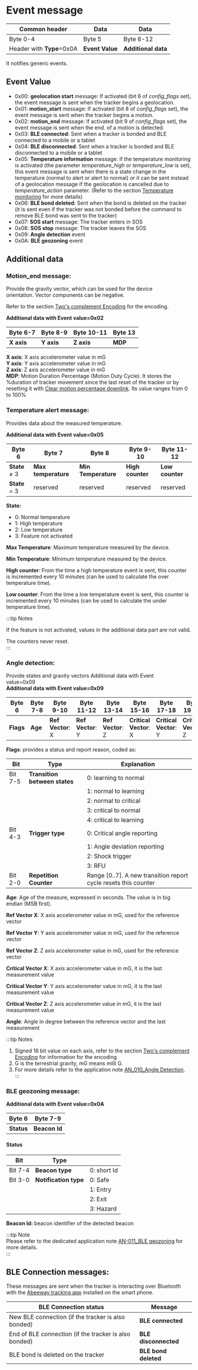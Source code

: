 # Event message

| Common header              | Data            | Data                |
| -------------------------- | --------------- | ------------------- |
| Byte 0-4                   | Byte 5          | Byte 6-12           |
| Header with **Type**\=0x0A | **Event Value** | **Additional data** |

It notifies generic events.

## Event Value

-   0x00: **geolocation start** message: If activated (bit 6 of *config_flags* set), the event message is sent when the tracker begins a geolocation.
-   0x01: **motion_start** message: If activated (bit 8 of *config_flags* set), the event message is sent when the tracker begins a motion.
-   0x02: **motion_end** message: If activated (bit 9 of *config_flags* set), the event message is sent when the end. of a motion is detected.
-   0x03: **BLE connected**: Sent when a tracker is bonded and BLE connected to a mobile or a tablet
-   0x04: **BLE disconnected**: Sent when a tracker is bonded and BLE disconnected to a mobile or a tablet
-   0x05: **Temperature information** message: if the temperature monitoring is activated (the parameter *temperature_high* or *temperature_low* is set), this event message is sent when there is a state change in the temperature (normal to alert or alert to normal) or it can be sent instead of a geolocation message if the geolocation is cancelled due to *temperature_action* parameter. (Refer to the section [Temperature monitoring](../../functioning/temperature-monitoring/readme.md) for more details)
-   0x06: **BLE bond deleted**: Sent when the bond is deleted on the tracker (it is sent even if the tracker was not bonded before the command to remove BLE bond was sent to the tracker)
-   0x07: **SOS start** message: The tracker enters in SOS
-   0x08: **SOS stop** message: The tracker leaves the SOS
-   0x09: **Angle detection** event
-   0x0A: **BLE geozoning** event

## Additional data

### Motion_end message:

Provide the gravity vector, which can be used for the device  
orientation. Vector components can be negative.

 Refer to the section [Two's complement Encoding](../../downlink-messages/two-complement-encoding/readme.md) for the
 encoding.

**Additional data with Event value=0x02**

| Byte 6-7   | Byte 8-9   | Byte 10-11 | Byte 13 |
| ---------- | ---------- | ---------- | ------- |
| **X axis** | **Y axis** | **Z axis** | **MDP** |

**X axis**: X axis accelerometer value in mG  
**Y axis**: Y axis accelerometer value in mG  
**Z axis**: Z axis accelerometer value in mG  
**MDP**: Motion Duration Percentage (Motion Duty Cycle). It stores the %duration of tracker movement since the last reset of the tracker or by resetting it with [Clear motion percentage downlink](../../downlink-messages/clear-motion-percentage/). Its value ranges from 0 to 100%

### Temperature alert message:

Provides data about the measured temperature.

**Additional data with Event value=0x05**

| Byte 6        | Byte 7              | Byte 8              | Byte 9-10        | Byte 11-12      |
| ------------- | ------------------- | ------------------- | ---------------- | --------------- |
| **State** ≠ 3 | **Max temperature** | **Min Temperature** | **High counter** | **Low counter** |
| **State** = 3 | reserved            | reserved            | reserved         | reserved        |

**State:**

- 0: Normal temperature
- 1: High temperature
- 2: Low temperature
- 3: Feature not activated

**Max Temperature**: Maximum temperature measured by the device.

**Min Temperature**: Minimum temperature measured by the device.

**High counter**: From the time a high temperature event is sent, this counter is incremented every 10 minutes (can be used to calculate the over temperature time).

**Low counter**: From the time a low temperature event is sent, this counter is incremented every 10 minutes (can be used to calculate the under temperature time).

:::tip Notes

If the feature is not activated, values in the additional data part are not valid.

The counters never reset.  
:::

### Angle detection:

Provide states and gravity vectors Additional data with Event  
value=0x09  
**Additional data with Event value=0x09**

| Byte 6    | Byte 7-8 | Byte 9-10         | Byte 11-12        | Byte 13-14        | Byte 15-16             | Byte 17-18             | Byte 19-20             | Byte 21   |
| --------- | -------- | ----------------- | ----------------- | ----------------- | ---------------------- | ---------------------- | ---------------------- | --------- |
| **Flags** | **Age**  | **Ref Vector**: X | **Ref Vector**: Y | **Ref Vector**: Z | **Critical Vector**: X | **Critical Vector**: Y | **Critical Vector**: Z | **angle** |

**Flags**: provides a status and report reason, coded as:

| Bit     | Type                          | Explanation                                                       |
| ------- | ----------------------------- | ----------------------------------------------------------------- |
| Bit 7-5 | **Transition between states** | 0: learning to normal                                             |
|         |                               | 1: normal to learning                                             |
|         |                               | 2: normal to critical                                             |
|         |                               | 3: critical to normal                                             |
|         |                               | 4: critical to learning                                           |
| Bit 4-3 | **Trigger type**              | 0: Critical angle reporting                                       |
|         |                               | 1: Angle deviation reporting                                      |
|         |                               | 2: Shock trigger                                                  |
|         |                               | 3: RFU                                                            |
| Bit 2-0 | **Repetition Counter**        | Range \[0..7\]. A new transition report cycle resets this counter |

**Age**: Age of the measure, expressed in seconds. The value is in big  
endian (MSB first).

**Ref Vector X**: X axis accelerometer value in mG, used for the reference vector

**Ref Vector Y**: Y axis accelerometer value in mG, used for the reference vector

**Ref Vector Z**: Z axis accelerometer value in mG, used for the reference vector

**Critical Vector X**: X axis accelerometer value in mG, it is the last measurement value

**Critical Vector Y**: Y axis accelerometer value in mG, it is the last measurement value

**Critical Vector Z**: Z axis accelerometer value in mG, it is the last measurement value

**Angle**: Angle in degree between the reference vector and the last  
measurement

:::tip Notes
1.  Signed 16 bit value on each axis, refer to the section [Two's complement Encoding](../../downlink-messages/two-complement-encoding/readme.md) for information for the encoding
2.  G is the terrestrial gravity, mG means milli G.
3.  For more details refer to the application note [AN_010_Angle Detection](../../../../documentation-library/AbeewayTrackers_R.md#application-notes).  
:::

### BLE geozoning message:

**Additional data with Event value=0x0A**

| Byte 6     | Byte 7-9      |
| ---------- | ------------- |
| **Status** | **Beacon Id** |

#### Status

| Bit     | Type                  |             |
| ------- | --------------------- | ----------- |
| Bit 7-4 | **Beacon type**       | 0: short Id |
| Bit 3-0 | **Notification type** | 0: Safe     |
|         |                       | 1: Entry    |
|         |                       | 2: Exit     |
|         |                       | 3: Hazard   |

**Beacon Id:** beacon identifier of the detected beacon

:::tip Note  
Please refer to the dedicated application note [AN-011_BLE geozoning](/D-Reference/DocLibrary_R/AbeewayTrackers_R.md#application-notes) for more details.  
:::

## BLE Connection messages:

These messages are sent when the tracker is interacting over Bluetooth with the [Abeeway tracking app](/C-Procedure-Topics/GetStartedMobileApp_T/) installed on the smart phone.

|  BLE Connection status                |  Message      |
|-------------------------------------------|-----------------------|
|  New BLE connection (if the tracker is also bonded)    |  **BLE connected**    |
|  End of BLE connection (if the tracker is also bonded) |  **BLE disconnected** |
|  BLE bond is deleted on the tracker       |  **BLE bond deleted** |
